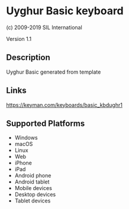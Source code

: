 Uyghur Basic keyboard
==============

(c) 2009-2019 SIL International

Version 1.1

Description
-----------

Uyghur Basic generated from template

Links
-----
https://keyman.com/keyboards/basic_kbdughr1

Supported Platforms
-------------------
 * Windows
 * macOS
 * Linux
 * Web
 * iPhone
 * iPad
 * Android phone
 * Android tablet
 * Mobile devices
 * Desktop devices
 * Tablet devices

